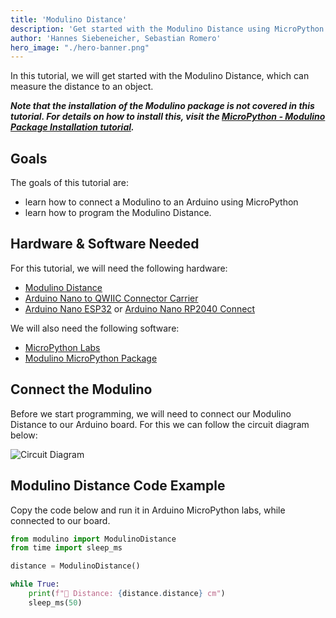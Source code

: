 ```yaml
---
title: 'Modulino Distance'
description: 'Get started with the Modulino Distance using MicroPython'
author: 'Hannes Siebeneicher, Sebastian Romero'
hero_image: "./hero-banner.png"
---
```


In this tutorial, we will get started with the Modulino Distance, which can measure the distance to an object.

***Note that the installation of the Modulino package is not covered in this tutorial. For details on how to install this, visit the [MicroPython - Modulino Package Installation tutorial](/micropython/modulinos/installation).***

## Goals

The goals of this tutorial are:

- learn how to connect a Modulino to an Arduino using MicroPython
- learn how to program the Modulino Distance.

## Hardware & Software Needed

For this tutorial, we will need the following hardware:
- [Modulino Distance](https://store.arduino.cc/products/plug-and-make-kit)
- [Arduino Nano to QWIIC Connector Carrier]()
- [Arduino Nano ESP32](https://store.arduino.cc/products/nano-esp32?queryID=undefined) or [Arduino Nano RP2040 Connect](https://store.arduino.cc/en-se/products/arduino-nano-rp2040-connect)

We will also need the following software:
- [MicroPython Labs](https://lab-micropython.arduino.cc/)
- [Modulino MicroPython Package](https://github.com/arduino/arduino-modulino-mpy)

## Connect the Modulino

Before we start programming, we will need to connect our Modulino Distance to our Arduino board. For this we can follow the circuit diagram below:

![Circuit Diagram]()

## Modulino Distance Code Example

Copy the code below and run it in Arduino MicroPython labs, while connected to our board.

```python
from modulino import ModulinoDistance
from time import sleep_ms

distance = ModulinoDistance()

while True:
    print(f"📏 Distance: {distance.distance} cm")
    sleep_ms(50)
```

